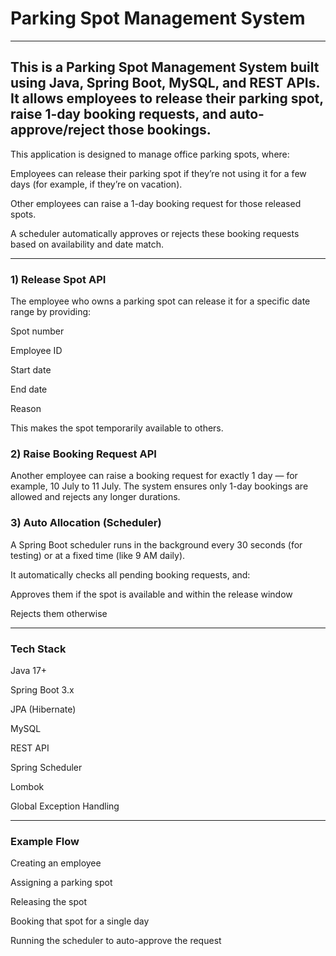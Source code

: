 # Parking Spot Management System
---
This is a Parking Spot Management System built using Java, Spring Boot, MySQL, and REST APIs.
It allows employees to release their parking spot, raise 1-day booking requests, and auto-approve/reject those bookings.
---
This application is designed to manage office parking spots, where:

Employees can release their parking spot if they’re not using it for a few days (for example, if they’re on vacation).

Other employees can raise a 1-day booking request for those released spots.

A scheduler automatically approves or rejects these booking requests based on availability and date match.

---

### 1) Release Spot API
The employee who owns a parking spot can release it for a specific date range by providing:

Spot number

Employee ID

Start date

End date

Reason

This makes the spot temporarily available to others.

### 2) Raise Booking Request API
Another employee can raise a booking request for exactly 1 day — for example, 10 July to 11 July.
The system ensures only 1-day bookings are allowed and rejects any longer durations.

### 3) Auto Allocation (Scheduler)
A Spring Boot scheduler runs in the background every 30 seconds (for testing) or at a fixed time (like 9 AM daily).

It automatically checks all pending booking requests, and:

Approves them if the spot is available and within the release window

Rejects them otherwise

---

### Tech Stack
Java 17+

Spring Boot 3.x

JPA (Hibernate)

MySQL

REST API

Spring Scheduler

Lombok

Global Exception Handling

---

### Example Flow

Creating an employee

Assigning a parking spot

Releasing the spot

Booking that spot for a single day

Running the scheduler to auto-approve the request

